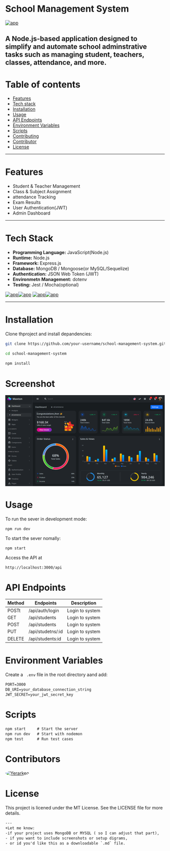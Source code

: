 # School Management System
[![app](https://img.shields.io/badge/School_management_system-Administator-greed)](https://getbootstrap.com/)

A Node.js-based application designed to simplify and automate school adminstrative tasks such as managing student, teachers, classes, attendance, and more.
--- 

# Table of contents
- [Features](#feature)
- [Tech stack](#techstack)
- [Installation](#installation)
- [Usage](#usage)
- [API Endpoints](#apiendpoints)
- [Environment Variables](#environmentvariables)
- [Scripts](scripts)
- [Contributing](#contributing)
- [Contributor](contributor)
- [License](#liciense)

---
# Features
- Student & Teacher Management
- Class & Subject Assignment
- attendance Tracking
- Exam Results
- User Authentication(JWT)
- Admin Dashboard
---
# Tech Stack
- **Programming Language:** JavaScript(Node.js)
- **Runtime:** Node.js
- **Framework:** Express.js
- **Database:** MongoDB / Mongoose(or MySQL/Sequelize)
- **Authentication:** JSON Web Token (JWT)
- **Environmetn Management:** dotenv
- **Testing:** Jest / Mocha(optional)

[![app](https://img.shields.io/badge/Note.js-18.x-green)](https://camo.githubusercontent.com/c0394ddc997a3ffa42ea63fec9e1f2f7e1594f4c64eff6aa53a8b36e88a78610/68747470733a2f2f696d672e736869656c64732e696f2f62616467652f4e6f64652e6a732d31382e782d677265656e)[![app](https://img.shields.io/badge/Express.js-Framework-blue)](https://camo.githubusercontent.com/914aa3cfb2aeba95a401535dbba0d3c56f364cc9cc5379e84f844db7c876370a/68747470733a2f2f696d672e736869656c64732e696f2f62616467652f457870726573732e6a732d4672616d65776f726b2d626c7565)
[![app](https://img.shields.io/badge/MongoDB-Database-green)](https://camo.githubusercontent.com/2c765ad78de9b14a89b03a3664b66e2c70af9e89e8e0aa8e4b4af5db56c53b55/68747470733a2f2f696d672e736869656c64732e696f2f62616467652f4d6f6e676f44422d44617461626173652d627269676874677265656e)[![app](https://img.shields.io/badge/Liceinse-MIT-blue)](https://camo.githubusercontent.com/6581c31c16c1b13ddc2efb92e2ad69a93ddc4a92fd871ff15d401c4c6c9155a4/68747470733a2f2f696d672e736869656c64732e696f2f62616467652f6c6963656e73652d4d49542d626c75652e737667)

---
# Installation
Clone thproject and install depandencies:

```bash
git clone https://github.com/your-username/school-management-system.git 
```
```bash
cd school-management-system
```
```bash
npm install
```
# Screenshot

![Dashbord](dashboard.png)

# Usage

To run the sever in development mode:
```
npm run dev
```
To start the sever nomally:
```
npm start
```
Access the API at
```
http://localhost:3000/api
```
# API Endpoints
| Method | Endpoints | Description |
|----|-----|----|
| POSTt | /api/auth/login | Login to system| 
| GET | /api/students | Login to system| 
| POST | /api/students | Login to system| 
| PUT | /api/studetns/:id | Login to system| 
| DELETE | /api/students:id| Login to system| 

# Environment Variables

Create a ``` .env``` file in the root directory aand add:
```env
PORT=3000
DB_URI=your_database_connection_string
JWT_SECRET=your_jwt_secret_key
```
# Scripts
```bush
npm start     # Start the server
npm run dev   # Start with nodemon
npm test      # Run test cases
```

# Contributors
<a href="https://github.com/Yerarkeo" target="_blank"> <img src="https://github.com/Yerarkeo.png?size=100" width="80px" style="border-radius: 50%;" alt="Yerarkeo"/> </a>

# License
This project is licened under the MT License. See the LICENSE file for more details.
```
---
+Let me know:
-if your project uses MongoDB or MYSQL ( so I can adjust that part),
- if you want to include screenshots or setup digrams,
- or id you'd like this as a downloadable `.md` file.
```







